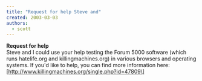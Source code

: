 ```yaml
---
title: "Request for help Steve and"
created: 2003-03-03
authors: 
  - scott
---
```


**Request for help**  
Steve and I could use your help testing the Forum 5000 software (which runs hatelife.org and killingmachines.org) in various browsers and operating systems. If you'd like to help, you can find more information here:  
\[http://www.killingmachines.org/single.php?id=47809\]

